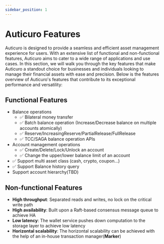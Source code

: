 ```yaml
---
sidebar_position: 1
---
```


# Auticuro Features
Auticuro is designed to provide a seamless and efficient asset management experience for users. With an extensive list of functional and non-functional features, Auticuro aims to cater to a wide range of applications and use cases. In this section, we will walk you through the key features that make Auticuro a standout choice for businesses and individuals looking to manage their financial assets with ease and precision.
Below is the features overview of Auticuro's features that contribute to its exceptional 
performance and versatility:

## Functional Features
- Balance operations
    - ✅ Bilateral money transfer
    - ✅ Batch balance operation (Increase/Decrease balance on multiple accounts atomically)
    - ✅ Reserve/IncreasingReserve/PartialRelease/FullRelease
    - ✅ TCC/SAGA balance operation APIs
- Account management operations
    - ✅ Create/Delete/Lock/Unlock an account
    - ✅ Change the upper/lower balance limit of an account
- ✅ Support multi asset class (cash, crypto, coupon…)
- ✅ Support Balance history query
- Support account hierarchy(TBD)

## Non-functional Features
- **High throughput**: Separated reads and writes, no lock on the critical write path
- **High availability**: Built upon a Raft-based consensus message queue to achieve HA
- **Low latency**: The wallet service pushes down computation to the storage layer to achieve low latency
- **Horizontal scalability**: The horizontal scalability can be achieved with the help of an in-house transaction manager(**Marker**)

